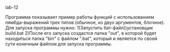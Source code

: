 lab-12

Программа показывает пример работы функций с использованием лямбда-выражений трех типов (обычное, из двух аргументов, блочное).
Для запуска программы нужно: 
1)Запустить бат-файл()установщик build.bat
2)После его запуска создастся папка "out", в которой будет находиться папка "bin" с файлом ".bat", который и является по своей сути конечным файлом для запуска программы.

